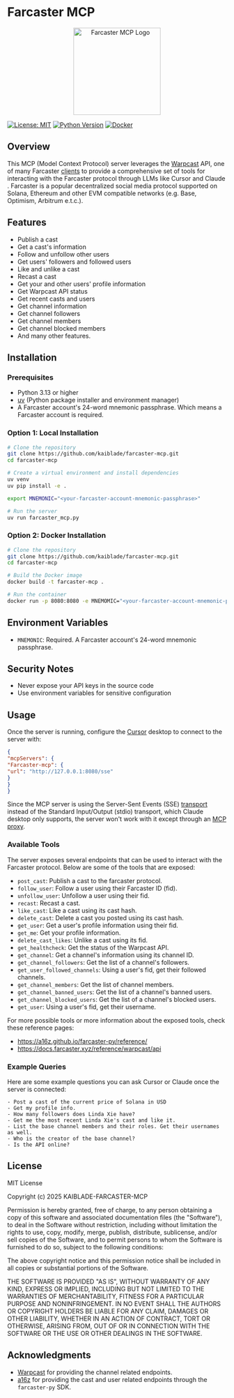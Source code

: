 
# Farcaster MCP

<p align="center">
<img src="https://i.postimg.cc/JhN2tXm6/og-image.jpg" alt="Farcaster MCP Logo" width="200" height="auto"/>
</p>

[![License: MIT](https://img.shields.io/badge/License-MIT-yellow.svg)](https://opensource.org/licenses/MIT)
[![Python Version](https://img.shields.io/badge/python-3.13-blue.svg)](https://www.python.org/downloads/)
[![Docker](https://img.shields.io/badge/docker-supported-blue.svg)](https://www.docker.com/)

## Overview

This MCP (Model Context Protocol) server leverages the [Warpcast](https://warpcast.com/) API, one of many Farcaster [clients](/a16z/awesome-farcaster#clients) to provide a comprehensive set of tools for interacting with the Farcaster protocol through LLMs like Cursor and Claude . Farcaster is a popular decentralized social media protocol supported on Solana, Ethereum and other EVM compatible networks (e.g. Base, Optimism, Arbitrum e.t.c.).

## Features

- Publish a cast
- Get a cast's information
- Follow and unfollow other users
- Get users' followers and followed users
- Like and unlike a cast
- Recast a cast
- Get your and other users' profile information
- Get Warpcast API status
- Get recent casts and users
- Get channel information
- Get channel followers
- Get channel members
- Get channel blocked members
- And many other features.

## Installation

### Prerequisites

- Python 3.13 or higher
- [uv](https://github.com/astral-sh/uv) (Python package installer and environment manager)
- A Farcaster account's 24-word mnemonic passphrase. Which means a Farcaster account is required.

### Option 1: Local Installation

```bash
# Clone the repository
git clone https://github.com/kaiblade/farcaster-mcp.git
cd farcaster-mcp

# Create a virtual environment and install dependencies
uv venv
uv pip install -e .

export MNEMONIC="<your-farcaster-account-mnemonic-passphrase>"

# Run the server
uv run farcaster_mcp.py
```

### Option 2: Docker Installation

```bash
# Clone the repository
git clone https://github.com/kaiblade/farcaster-mcp.git
cd farcaster-mcp

# Build the Docker image
docker build -t farcaster-mcp .

# Run the container
docker run -p 8080:8080 -e MNEMOMIC="<your-farcaster-account-mnemonic-passphrase>" farcaster-mcp
```
## Environment Variables

- `MNEMONIC`: Required. A Farcaster account's 24-word mnemonic passphrase.

## Security Notes

- Never expose your API keys in the source code
- Use environment variables for sensitive configuration

## Usage

Once the server is running, configure the [Cursor](https://www.cursor.com/downloads) desktop to
connect to the server with:
```json
{
"mcpServers": {
"Farcaster-mcp": {
"url": "http://127.0.0.1:8080/sse"
}
}
}
```
Since the MCP server is using the Server-Sent Events (SSE) [transport](https://modelcontextprotocol.io/docs/concepts/transports#built-in-transport-types) instead of the Standard Input/Output (stdio) transport, which Claude desktop only supports, the server won't work with it except through an [MCP proxy](https://github.com/sparfenyuk/mcp-proxy).

### Available Tools
The server exposes several endpoints that can be used to interact with the Farcaster protocol. Below are some of the tools that are exposed:

- `post_cast`: Publish a cast to the farcaster protocol.
- `follow_user`: Follow a user using their Farcaster ID (fid).
- `unfollow_user`: Unfollow a user using their fid.
- `recast`: Recast a cast.
- `like_cast`: Like a cast using its cast hash.
- `delete_cast`: Delete a cast you posted using its cast hash.
- `get_user`: Get a user's profile information using their fid.
- `get_me`: Get your profile information.
- `delete_cast_likes`: Unlike a cast using its fid.
- `get_healthcheck`: Get the status of the Warpcast API.
- `get_channel`: Get a channel's information using its channel ID.
- `get_channel_followers`: Get the list of a channel's followers.
- `get_user_followed_channels`: Using a user's fid, get their followed channels.
- `get_channel_members`: Get the list of channel members.
- `get_channel_banned_users`: Get the list of a channel's banned users.
- `get_channel_blocked_users`: Get the list of a channel's blocked users.
- `get_user`:  Using a user's fid, get their username.

For more possible tools or more information about the exposed tools, check these reference pages:

- https://a16z.github.io/farcaster-py/reference/
- https://docs.farcaster.xyz/reference/warpcast/api

### Example Queries

Here are some example questions you can ask Cursor or Claude once the server is connected:

```
- Post a cast of the current price of Solana in USD
- Get my profile info.
- How many followers does Linda Xie have?
- Get me the most recent Linda Xie's cast and like it.
- List the base channel members and their roles. Get their usernames as well.
- Who is the creator of the base channel?
- Is the API online?
```

## License

MIT License

Copyright (c) 2025 KAIBLADE-FARCASTER-MCP

Permission is hereby granted, free of charge, to any person obtaining a copy of this software and associated documentation files (the "Software"), to deal in the Software without restriction, including without limitation the rights to use, copy, modify, merge, publish, distribute, sublicense, and/or sell copies of the Software, and to permit persons to whom the Software is furnished to do so, subject to the following conditions:

The above copyright notice and this permission notice shall be included in all copies or substantial portions of the Software.

THE SOFTWARE IS PROVIDED "AS IS", WITHOUT WARRANTY OF ANY KIND, EXPRESS OR IMPLIED, INCLUDING BUT NOT LIMITED TO THE WARRANTIES OF MERCHANTABILITY, FITNESS FOR A PARTICULAR PURPOSE AND NONINFRINGEMENT. IN NO EVENT SHALL THE AUTHORS OR COPYRIGHT HOLDERS BE LIABLE FOR ANY CLAIM, DAMAGES OR OTHER LIABILITY, WHETHER IN AN ACTION OF CONTRACT, TORT OR OTHERWISE, ARISING FROM, OUT OF OR IN CONNECTION WITH THE SOFTWARE OR THE USE OR OTHER DEALINGS IN THE SOFTWARE.

## Acknowledgments

- [Warpcast](https://warpcast.com/) for providing the channel related endpoints.
- [a16z](https://github.com/a16z) for providing the cast and user related endpoints through the `farcaster-py` SDK.
